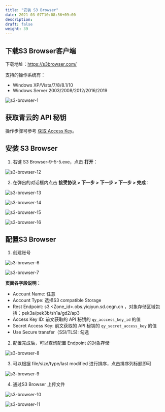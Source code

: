 ```yaml
---
title: "安装 S3 Browser"
date: 2021-03-07T10:08:56+09:00
description:
draft: false
weight: 39
---
```


## 下载S3 Browser客户端

下载地址：https://s3browser.com/ 

支持的操作系统有：
- Windows XP/Vista/7/8/8.1/10 
- Windows Server 2003/2008/2012/2016/2019

![s3-browser-1](/storage/object-storage/_images/s3-browser-1.png)

## 获取青云的 API 秘钥

操作步骤可参考 [获取 Access Key](/storage/object-storage/api/practices/signature/#获取-access-key)。

## 安装 S3 Browser

1. 右键 S3 Browser-9-5-5.exe，点击 **打开**：

![s3-browser-12](/storage/object-storage/_images/s3-browser-12.png)

2. 在弹出的对话框内点击 **接受协议 > 下一步 > 下一步 > 下一步 > 完成**：

![s3-browser-13](/storage/object-storage/_images/s3-browser-13.png)

![s3-browser-14](/storage/object-storage/_images/s3-browser-14.png)

![s3-browser-15](/storage/object-storage/_images/s3-browser-15.png)

![s3-browser-16](/storage/object-storage/_images/s3-browser-16.png)

## 配置S3 Browser

1. 创建账号

![s3-browser-6](/storage/object-storage/_images/s3-browser-6.png)

![s3-browser-7](/storage/object-storage/_images/s3-browser-7.png)

**页面各字段说明：**

- Account Name: 任意
- Account Type: 选择S3 compatible Storage
- Rest Endpoint: s3.<Zone_id>.obs.yiqiyun.sd.cegn.cn ，对象存储区域包括：pek3a/pek3b/sh1a/gd2/ap3
- Access Key ID: 前文获取的 API 秘钥的 `qy_acccess_key_id` 的值
- Secret Access Key: 前文获取的 API 秘钥的 `qy_secret_access_key` 的值
- Use Secure transfer（SSl/TLS): 勾选

2. 配置完成后，可以查询配置 Endpoint 的对象存储

![s3-browser-8](/storage/object-storage/_images/s3-browser-8.png)

3. 可以根据 file/size/type/last modified 进行排序，点击排序列标题即可

![s3-browser-9](/storage/object-storage/_images/s3-browser-9.png)

4. 通过S3 Browser 上传文件

![s3-browser-10](/storage/object-storage/_images/s3-browser-10.png)

![s3-browser-11](/storage/object-storage/_images/s3-browser-11.png)